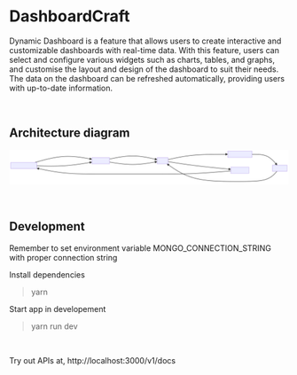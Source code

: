 # DashboardCraft
Dynamic Dashboard is a feature that allows users to create interactive and customizable dashboards with real-time data. With this feature, users can select and configure various widgets such as charts, tables, and graphs, and customise the layout and design of the dashboard to suit their needs. The data on the dashboard can be refreshed automatically, providing users with up-to-date information.

<br/>

## Architecture diagram

![alt text](/dynamic-dashboard.svg)

<br/>

## Development

Remember to set environment variable MONGO_CONNECTION_STRING with proper connection string

Install dependencies
> yarn

Start app in developement
> yarn run dev

<br/>

Try out APIs at, http://localhost:3000/v1/docs